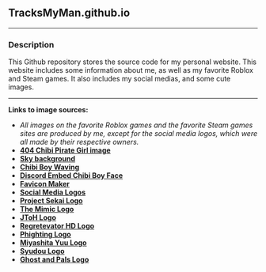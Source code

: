 
## TracksMyMan.github.io

*******************************************************************************************************************

### Description

This Github repository stores the source code for my personal website. This website includes some information about me, as well as my favorite Roblox and Steam games. It also includes my social medias, and some cute images.

*******************************************************************************************************************

**Links to image sources:**
 - *All images on the favorite Roblox games and the favorite Steam games sites are produced by me, except for the social media logos, which were all made by their respective owners.*
 - [**404 Chibi Pirate Girl image**](https://wpclipart.com/cartoon/anime/chibi/chibi_girl_eyepatch.jpg.html)
 - [**Sky background**](https://www.pexels.com/photo/white-clouds-in-pink-and-blue-clouds-2310713/)
 - [**Chibi Boy Waving**](https://www.freepik.com/free-vector/hand-drawn-anime-kawaii-illustration_49455584.htm#fromView=search&page=1&position=4&uuid=6a8d480e-cff3-4fc5-802b-3df248ef5ea6)
 - [**Discord Embed Chibi Boy Face**](https://www.wpclipart.com/cartoon/anime/chibi/chibi_boy_face.png.html)
 - [**Favicon Maker**](https://www.favicon.cc/)
 - [**Social Media Logos**](https://1000logos.net/)
 - [**Project Sekai Logo**](https://projectsekai.fandom.com/wiki/Project_SEKAI_Wiki?file=Logo.png)
 - [**The Mimic Logo**](https://mimic.fandom.com/wiki/The_Mimic/Thumbnails?file=TheMimicIcon.png)
 - [**JToH Logo**](https://roblox.fandom.com/wiki/Juke%27s_Towers_of_Hell?file=JTOH.png)
 - [**Regretevator HD Logo**](https://regretevator.fandom.com/f/p/4400000000000160840)
 - [**Phighting Logo**](https://tvtropes.org/pmwiki/pmwiki.php/VideoGame/Phighting)
 - [**Miyashita Yuu Logo**](https://utaite.fandom.com/wiki/Miyashita_Yuu?file=Miyashita_Yuu_icon.png#Gallery)
 - [**Syudou Logo**](https://vocaloid.fandom.com/wiki/Syudou?file=Syudou_flamingo.jpeg)
 - [**Ghost and Pals Logo**](https://www.youtube.com/@ghostandpals)
